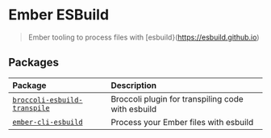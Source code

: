 # Ember ESBuild

> Ember tooling to process files with [esbuild}(https://esbuild.github.io)

## Packages

| Package                                                      | Description                                       |
| :----------------------------------------------------------- | :------------------------------------------------ |
| [`broccoli-esbuild-transpile`](./broccoli-esbuild-transpile) | Broccoli plugin for transpiling code with esbuild |
| [`ember-cli-esbuild`](./ember-cli-esbuild)                   | Process your Ember files with esbuild             |
